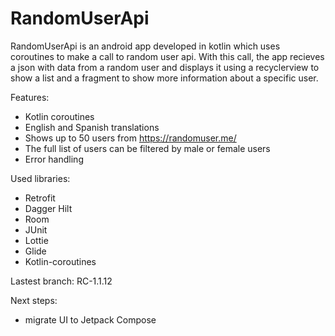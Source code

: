 # RandomUserApi
RandomUserApi is an android app developed in kotlin which uses coroutines to make a call to random user api. With this call, the app recieves a json with data from a random user and displays it using a recyclerview to show a list and a fragment to show more information about a specific user.

Features: 
- Kotlin coroutines
- English and Spanish translations
- Shows up to 50 users from https://randomuser.me/
- The full list of users can be filtered by male or female users
- Error handling

Used libraries: 
- Retrofit
- Dagger Hilt
- Room
- JUnit
- Lottie
- Glide
- Kotlin-coroutines

Lastest branch: RC-1.1.12

Next steps: 
- migrate UI to Jetpack Compose
